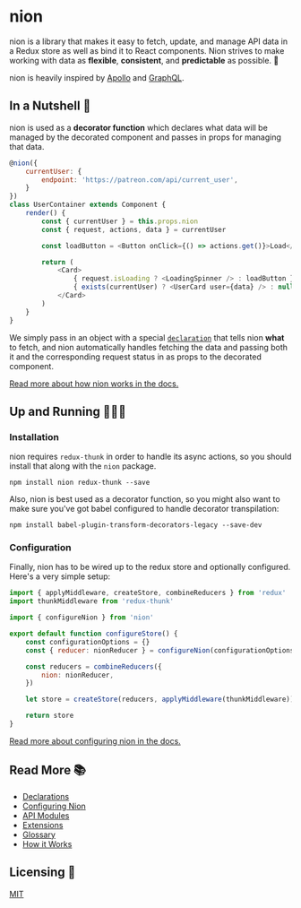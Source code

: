 # nion

nion is a library that makes it easy to fetch, update, and manage API data in a Redux store as well as bind it to React components. Nion strives to make working with data as **flexible**, **consistent**, and **predictable** as possible. 💖

nion is heavily inspired by [Apollo](http://www.apollodata.com/http://www.apollodata.com/) and [GraphQL](http://graphql.org/).

## In a Nutshell 🌰

nion is used as a **decorator function** which declares what data will be managed by the decorated component and passes in props for managing that data.

```javascript
@nion({
    currentUser: {
        endpoint: 'https://patreon.com/api/current_user',
    }
})
class UserContainer extends Component {
    render() {
        const { currentUser } = this.props.nion
        const { request, actions, data } = currentUser

        const loadButton = <Button onClick={() => actions.get()}>Load</Button>

        return (
            <Card>
                { request.isLoading ? <LoadingSpinner /> : loadButton }
                { exists(currentUser) ? <UserCard user={data} /> : null }
            </Card>
        )
    }
}
```

We simply pass in an object with a special [`declaration`](docs/glossary.md#declaration) that tells nion **what** to fetch, and nion automatically handles fetching the data and passing both it and the corresponding request status in as props to the decorated component.

[Read more about how nion works in the docs.](docs/howitworks.md)

## Up and Running 🏃🏾‍♀️

### Installation

nion requires `redux-thunk` in order to handle its async actions, so you should install that along with the `nion` package.

```
npm install nion redux-thunk --save
```

Also, nion is best used as a decorator function, so you might also want to make sure you've got babel configured to handle decorator transpilation:

```
npm install babel-plugin-transform-decorators-legacy --save-dev
```

### Configuration

Finally, nion has to be wired up to the redux store and optionally configured. Here's a very simple setup:

```javascript
import { applyMiddleware, createStore, combineReducers } from 'redux'
import thunkMiddleware from 'redux-thunk'

import { configureNion } from 'nion'

export default function configureStore() {
    const configurationOptions = {}
    const { reducer: nionReducer } = configureNion(configurationOptions)

    const reducers = combineReducers({
        nion: nionReducer,
    })

    let store = createStore(reducers, applyMiddleware(thunkMiddleware))

    return store
}
```

[Read more about configuring nion in the docs.](docs/configuration.md)

## Read More 📚

* [Declarations](docs/declarations.md)
* [Configuring Nion](docs/configuration.md)
* [API Modules](docs/api-modules.md)
* [Extensions](docs/extensions.md)
* [Glossary](docs/glossary.md)
* [How it Works](docs/howitworks.md)

## Licensing 🍴

[MIT](license.txt)

